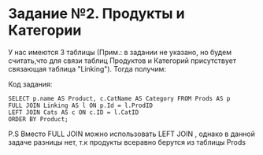 # Задание №2. Продукты и Категории
У нас имеются 3 таблицы (Прим.: в задании не указано, но будем считать,что для связи таблиц Продуктов и Категорий присутствует связающая таблица "Linking"). Тогда получим:

Код задания:
````
SELECT p.name AS Product, c.CatName AS Category FROM Prods AS p
FULL JOIN Linking AS l ON p.Id = l.ProdID
LEFT JOIN Cats AS c ON c.ID = l.CatID
ORDER BY Product;
````
P.S Вместо FULL JOIN можно использовать LEFT JOIN , однако в данной задаче разницы нет, т.к продукты всеравно берутся из таблицы Prods
